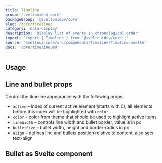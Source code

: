 ```yaml
---
title: Timeline
group: 'svelteuidev-core'
packageGroup: '@svelteuidev/core'
slug: /core/timeline/
category: 'data-display'
description: 'Display list of events in chronological order'
import: "import { Timeline } from '@svelteuidev/core';"
source: 'svelteui-core/src/components/Timeline/Timeline.svelte'
docs: 'core/timeline.md'
---
```


<script>
	import { Demo, TimelineDemos } from '@svelteuidev/demos';
  	import { Heading } from 'components';
</script>

<Heading />

## Usage

<Demo demo={TimelineDemos.usage} />

## Line and bullet props

Control the timeline appearance with the following props:

- `active` – index of current active element (starts with 0), all elements before this index will be highlighted with `color`
- `color` – color from theme that should be used to highlight active items
- `lineWidth` – controls line width and bullet border, value is in px
- `bulletSize` – bullet width, height and border-radius in px
- `align` – defines line and bullets position relative to content, also sets text-align

<Demo demo={TimelineDemos.bullet} />

## Bullet as Svelte component

<Demo demo={TimelineDemos.component} />
